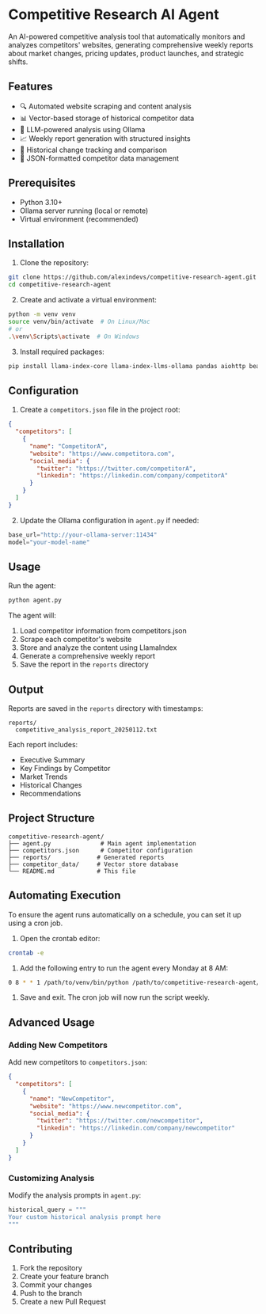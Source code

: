 # Competitive Research AI Agent

An AI-powered competitive analysis tool that automatically monitors and analyzes competitors' websites, generating comprehensive weekly reports about market changes, pricing updates, product launches, and strategic shifts.

## Features

- 🔍 Automated website scraping and content analysis
- 📊 Vector-based storage of historical competitor data
- 🤖 LLM-powered analysis using Ollama
- 📈 Weekly report generation with structured insights
- 🔄 Historical change tracking and comparison
- 📝 JSON-formatted competitor data management

## Prerequisites

- Python 3.10+
- Ollama server running (local or remote)
- Virtual environment (recommended)

## Installation

1. Clone the repository:
```bash
git clone https://github.com/alexindevs/competitive-research-agent.git
cd competitive-research-agent
```

2. Create and activate a virtual environment:
```bash
python -m venv venv
source venv/bin/activate  # On Linux/Mac
# or
.\venv\Scripts\activate  # On Windows
```

3. Install required packages:
```bash
pip install llama-index-core llama-index-llms-ollama pandas aiohttp beautifulsoup4 llama-index-embeddings-ollama
```

## Configuration

1. Create a `competitors.json` file in the project root:
```json
{
  "competitors": [
    {
      "name": "CompetitorA",
      "website": "https://www.competitora.com",
      "social_media": {
        "twitter": "https://twitter.com/competitorA",
        "linkedin": "https://linkedin.com/company/competitorA"
      }
    }
  ]
}
```

2. Update the Ollama configuration in `agent.py` if needed:
```python
base_url="http://your-ollama-server:11434"
model="your-model-name"
```

## Usage

Run the agent:
```bash
python agent.py
```

The agent will:
1. Load competitor information from competitors.json
2. Scrape each competitor's website
3. Store and analyze the content using LlamaIndex
4. Generate a comprehensive weekly report
5. Save the report in the `reports` directory

## Output

Reports are saved in the `reports` directory with timestamps:
```
reports/
  competitive_analysis_report_20250112.txt
```

Each report includes:
- Executive Summary
- Key Findings by Competitor
- Market Trends
- Historical Changes
- Recommendations

## Project Structure

```
competitive-research-agent/
├── agent.py              # Main agent implementation
├── competitors.json      # Competitor configuration
├── reports/             # Generated reports
├── competitor_data/     # Vector store database
└── README.md            # This file
```

## Automating Execution

To ensure the agent runs automatically on a schedule, you can set it up using a cron job.

1. Open the crontab editor:
```bash
crontab -e
```

1. Add the following entry to run the agent every Monday at 8 AM:
```bash
0 8 * * 1 /path/to/venv/bin/python /path/to/competitive-research-agent/agent.py
```

1. Save and exit. The cron job will now run the script weekly.

## Advanced Usage

### Adding New Competitors

Add new competitors to `competitors.json`:
```json
{
  "competitors": [
    {
      "name": "NewCompetitor",
      "website": "https://www.newcompetitor.com",
      "social_media": {
        "twitter": "https://twitter.com/newcompetitor",
        "linkedin": "https://linkedin.com/company/newcompetitor"
      }
    }
  ]
}
```

### Customizing Analysis

Modify the analysis prompts in `agent.py`:
```python
historical_query = """
Your custom historical analysis prompt here
"""
```

## Contributing

1. Fork the repository
2. Create your feature branch
3. Commit your changes
4. Push to the branch
5. Create a new Pull Request